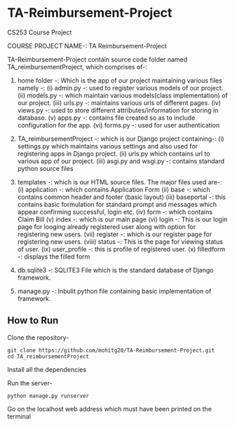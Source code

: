 # TA-Reimbursement-Project

CS253 Course Project

COURSE PROJECT NAME-: TA Reimbursement-Project

TA-Reimbursement-Project contain source code folder named TA_reimbursementProject,
which comprises of-:
1. home folder -: Which is the app of our project maintaining various files namely -:
    (i) admin.py -: used to register various models of our project.
    (ii) models.py -: which maintain various models(class implementation) of our project.
    (iii) urls.py -: maintains various urls of different pages.
    (iv) views.py -: used to store different attributes/information for storing in database.
    (v) apps.py -: contains file created so as to include configuration for the app.
    (vi) forms.py -: used for user authentication

2. TA_reimbursementProject -: which is our Django project containing-:
    (i) settings.py which maintains various settings and also used for registering apps in Django project.
    (ii) urls.py which contains url to various app of our project.
    (iii) asgi.py and wsgi.py -: contains standard python source files

3. templates -: which is our HTML source files. The major files used are-:
    (i) application -: which contains Application Form
    (ii) base -: which contains common header and footer (basic layout)
    (iii) baseportal -: this contains basic formulation for standard prompt and messages which appear confirming successful, login etc.
    (iv) form -: which contains Claim Bill
    (v) index -: which is our main page
    (vi) login -: This is our login page for looging already registered user along with option for registering new users.
    (vii) register -: which is our register page for registering new users.
    (viii) status -: This is the page for viewing status of user.
    (ix) user_profile -: this is profile of registered user.
    (x) filledform -: displays the filled form

4. db.sqlite3 -: SQLITE3 File which is the standard database of Django framework.

5. manage.py -: Inbulit python file containing basic implementation of framework.

## How to Run 
Clone the repository-
```
git clone https://github.com/mohitg20/TA-Reimbursement-Project.git
cd TA_reimbursementProject
```
Install all the dependencies  

Run the server-
```
python manage.py runserver
```
Go on the localhost web address which must have been printed on the terminal
